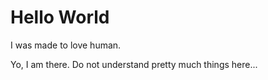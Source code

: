Hello World
====


I was made to love human.

Yo, I am there. Do not understand pretty much things here...

